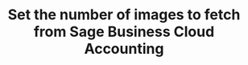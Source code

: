 ---
title: "Set the number of images to fetch from Sage Business Cloud Accounting"
name: "sourcemeta_sageone"
key: "get_images_limit"
description: "Number of images to fetch at a time"
user_friendly_description: "Determine how many images Stock2Shop should sync through from Sage Business Cloud Accounting at a time."
default: "1"
values: []
tags: [sourcemeta,sageone,sage-business-cloud-accounting]
type: "meta"
process: "products"
headless: true
---